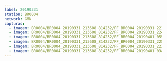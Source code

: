 ```yaml
---
label: 20190331
station: BR0004
network: GMN
capturas:
  - imagem: BR0004/BR0004_20190331_213608_814232/FF_BR0004_20190331_221214_103_0040960.fits_maxpixel.jpg
  - imagem: BR0004/BR0004_20190331_213608_814232/FF_BR0004_20190331_224156_658_0076288.fits_maxpixel.jpg
  - imagem: BR0004/BR0004_20190331_213608_814232/FF_BR0004_20190401_055652_505_0596224.fits_maxpixel.jpg
  - imagem: BR0004/BR0004_20190331_213608_814232/FF_BR0004_20190331_225745_838_0095232.fits_maxpixel.jpg
  - imagem: BR0004/BR0004_20190331_213608_814232/FF_BR0004_20190331_223948_357_0073728.fits_maxpixel.jpg
  - imagem: BR0004/BR0004_20190331_213608_814232/FF_BR0004_20190401_034057_075_0434176.fits_maxpixel.jpg
---
```

